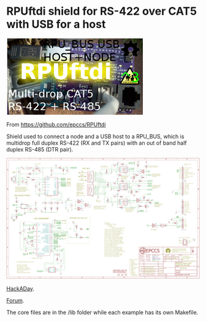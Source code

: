 # RPUftdi shield for RS-422 over CAT5 with USB for a host

![Status](https://raw.githubusercontent.com/epccs/RPUftdi/master/Hardware/status_icon.png "Status")

From <https://github.com/epccs/RPUftdi>

Shield used to connect a node and a USB host to a RPU_BUS, which is multidrop full duplex RS-422 (RX and TX pairs) with an out of band half duplex RS-485 (DTR pair).

![Schematic](https://raw.githubusercontent.com/epccs/RPUftdi/master/Hardware/14145,Schematic.png "RPUftdi Schematic")

[HackADay](https://hackaday.io/project/15585-rpuftid).

[Forum](http://rpubus.org/bb/viewforum.php?f=5).

The core files are in the /lib folder while each example has its own Makefile.


    
